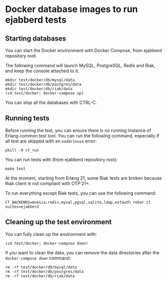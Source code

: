 # Docker database images to run ejabberd tests

## Starting databases

You can start the Docker environment with Docker Compose, from ejabberd repository root.

The following command will launch MySQL, PostgreSQL, Redis and Riak, and keep the console
attached to it.

```
mkdir test/docker/db/mysql/data
mkdir test/docker/db/postgres/data
mkdir test/docker/db/riak/data
(cd test/docker; docker-compose up)
```

You can stop all the databases with CTRL-C.

## Running tests

Before running the test, you can ensure there is no running instance of Erlang common test tool. You can run the following 
command, especially if all test are skipped with an `eaddrinuse` error:

```
pkill -9 ct_run
```

You can run tests with (from ejabberd repository root):

```
make test
```

At the moment, starting from Erlang 21, some Riak tests are broken because Riak client is not compliant with OTP 21+.

To run everything except Riak tests, you can use the following command:

```
CT_BACKENDS=mnesia,redis,mysql,pgsql,sqlite,ldap,extauth rebar ct suites=ejabberd
```

## Cleaning up the test environment

You can fully clean up the environment with:

```
(cd test/docker; docker-compose down)
```

If you want to clean the data, you can remove the data directories after the `docker-compose down` command:

```
rm -rf test/docker/db/mysql/data
rm -rf test/docker/db/postgres/data
rm -rf test/docker/db/riak/data
```
